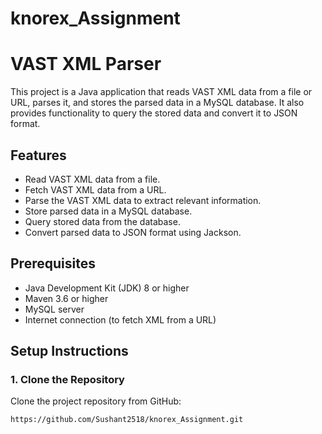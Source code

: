 # knorex_Assignment
# VAST XML Parser

This project is a Java application that reads VAST XML data from a file or URL, parses it, and stores the parsed data in a MySQL database. It also provides functionality to query the stored data and convert it to JSON format.

## Features

- Read VAST XML data from a file.
- Fetch VAST XML data from a URL.
- Parse the VAST XML data to extract relevant information.
- Store parsed data in a MySQL database.
- Query stored data from the database.
- Convert parsed data to JSON format using Jackson.

## Prerequisites

- Java Development Kit (JDK) 8 or higher
- Maven 3.6 or higher
- MySQL server
- Internet connection (to fetch XML from a URL)

## Setup Instructions

### 1. Clone the Repository

Clone the project repository from GitHub:

```bash
https://github.com/Sushant2518/knorex_Assignment.git
```
